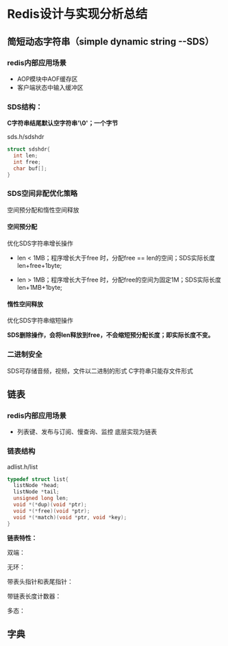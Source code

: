 # Redis设计与实现分析总结

## 简短动态字符串（simple dynamic string --SDS）

### redis内部应用场景

- AOP模块中AOF缓存区
- 客户端状态中输入缓冲区

### SDS结构：

**C字符串结尾默认空字符串'\0'；一个字节**

sds.h/sdshdr

```C
struct sdshdr{
  int len;
  int free;
  char buf[];
}
```

### SDS空间非配优化策略

空间预分配和惰性空间释放

#### 空间预分配

优化SDS字符串增长操作

- len < 1MB；程序增长大于free 时，分配free == len的空间；SDS实际长度 len+free+1byte;

- len > 1MB；程序增长大于free 时，分配free的空间为固定1M；SDS实际长度 len+1MB+1byte;


#### 惰性空间释放

优化SDS字符串缩短操作

**SDS删除操作，会将len释放到free，不会缩短预分配长度；即实际长度不变。**

### 二进制安全

SDS可存储音频，视频，文件以二进制的形式
C字符串只能存文件形式



## 链表

### redis内部应用场景

- 列表键、发布与订阅、慢查询、监控 底层实现为链表

### 链表结构

adlist.h/list

```c
typedef struct list{
  listNode *head;
  listNode *tail;
  unsigned long len;
  void *(*dup)(void *ptr);
  void *(*free)(void *ptr);
  void *(*match)(void *ptr, void *key);
}
```

**链表特性：**

双端：

无环：

带表头指针和表尾指针：

带链表长度计数器：

多态：





## 字典